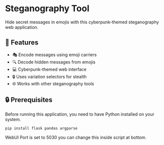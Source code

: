 # Steganography Tool

Hide secret messages in emojis with this cyberpunk-themed steganography web application.

## 🚀 Features

- 🎭 Encode messages using emoji carriers
- 🔍 Decode hidden messages from emojis
- 💻 Cyberpunk-themed web interface
- 🔒 Uses variation selectors for stealth
- 🌐 Works with other steganography tools

## 🔒 Prerequisites

Before running this application, you need to have Python installed on your system.

```bash
pip install flask pandas argparse
```
WebUI Port is set to 5030 you can change this inside script at bottom.
